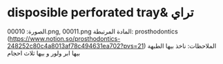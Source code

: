 # disposible perforated tray& تراي

الصورة: 00010.png, 00011.png
المادة المرتبطة: prosthodontics (https://www.notion.so/prosthodontics-248252c80c4a8013af78c494631ea702?pvs=21)
الملاحظات: ناخذ بيها الطبهة بيها ابر ولور و بيها ثلاث احجام